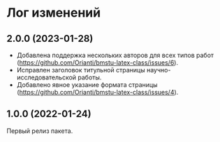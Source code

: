 # Лог изменений

## 2.0.0 (2023-01-28)

* Добавлена поддержка нескольких авторов для всех типов работ (https://github.com/Orianti/bmstu-latex-class/issues/6).
* Исправлен заголовок титульной страницы научно-исследовательской работы.
* Добавлено явное указание формата страницы (https://github.com/Orianti/bmstu-latex-class/issues/4).

## 1.0.0 (2022-01-24)

Первый релиз пакета.

